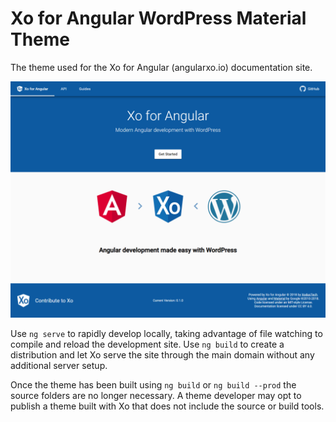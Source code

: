# Xo for Angular WordPress Material Theme
The theme used for the Xo for Angular (angularxo.io) documentation site.

![Xo for Angular home page screenshot](/screenshot.png?raw=true "Theme home page template")

Use `ng serve` to rapidly develop locally, taking advantage of file watching to compile and reload the development site. Use `ng build` to create a distribution and let Xo serve the site through the main domain without any additional server setup.

Once the theme has been built using `ng build` or `ng build --prod` the source folders are no longer necessary. A theme developer may opt to publish a theme built with Xo that does not include the source or build tools.
